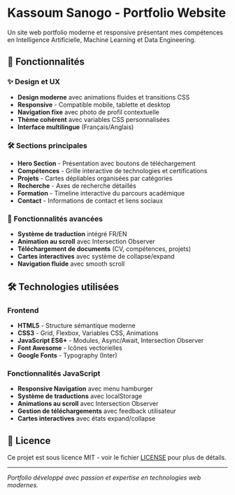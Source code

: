 # Kassoum Sanogo - Portfolio Website

Un site web portfolio moderne et responsive présentant mes compétences en Intelligence Artificielle, Machine Learning et Data Engineering.

## 🚀 Fonctionnalités

### ✨ Design et UX
- **Design moderne** avec animations fluides et transitions CSS
- **Responsive** - Compatible mobile, tablette et desktop
- **Navigation fixe** avec photo de profil contextuelle
- **Thème cohérent** avec variables CSS personnalisées
- **Interface multilingue** (Français/Anglais)

### 🛠️ Sections principales
- **Hero Section** - Présentation avec boutons de téléchargement
- **Compétences** - Grille interactive de technologies et certifications
- **Projets** - Cartes dépliables organisées par catégories
- **Recherche** - Axes de recherche détaillés
- **Formation** - Timeline interactive du parcours académique
- **Contact** - Informations de contact et liens sociaux

### 🎯 Fonctionnalités avancées
- **Système de traduction** intégré FR/EN
- **Animation au scroll** avec Intersection Observer
- **Téléchargement de documents** (CV, compétences, projets)
- **Cartes interactives** avec système de collapse/expand
- **Navigation fluide** avec smooth scroll

## 🛠️ Technologies utilisées

### Frontend
- **HTML5** - Structure sémantique moderne
- **CSS3** - Grid, Flexbox, Variables CSS, Animations
- **JavaScript ES6+** - Modules, Async/Await, Intersection Observer
- **Font Awesome** - Icônes vectorielles
- **Google Fonts** - Typography (Inter)

### Fonctionnalités JavaScript
- **Responsive Navigation** avec menu hamburger
- **Système de traductions** avec localStorage
- **Animations au scroll** avec Intersection Observer
- **Gestion de téléchargements** avec feedback utilisateur
- **Cartes interactives** avec états expand/collapse

## 📄 Licence

Ce projet est sous licence MIT - voir le fichier [LICENSE](LICENSE) pour plus de détails.

---

*Portfolio développé avec passion et expertise en technologies web modernes.*


